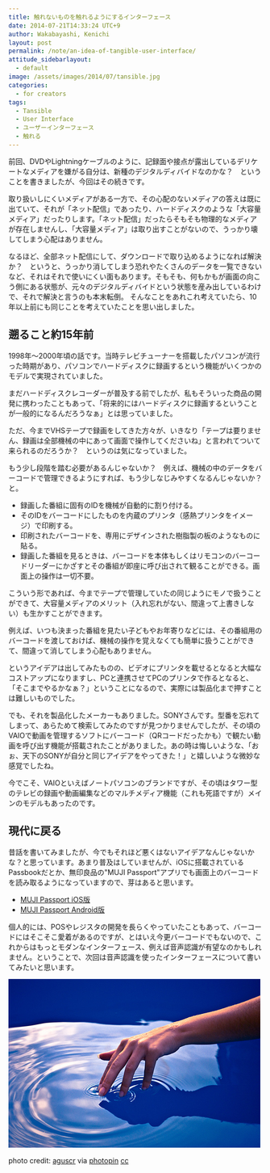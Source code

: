 ```yaml
---
title: 触れないものを触れるようにするインターフェース
date: 2014-07-21T14:33:24 UTC+9
author: Wakabayashi, Kenichi
layout: post
permalink: /note/an-idea-of-tangible-user-interface/
attitude_sidebarlayout:
  - default
image: /assets/images/2014/07/tansible.jpg
categories:
  - for creators
tags:
  - Tansible
  - User Interface
  - ユーザーインターフェース
  - 触れる
---
```

前回、DVDやLightningケーブルのように、記録面や接点が露出しているデリケートなメディアを嫌がる自分は、新種のデジタルディバイドなのかな？　ということを書きましたが、今回はその続きです。

取り扱いしにくいメディアがある一方で、その心配のないメディアの答えは既に出ていて、それが「ネット配信」であったり、ハードディスクのような「大容量メディア」だったりします。「ネット配信」だったらそもそも物理的なメディアが存在しませんし、「大容量メディア」は取り出すことがないので、うっかり壊してしまう心配はありません。

なるほど、全部ネット配信にして、ダウンロードで取り込めるようになれば解決か？　というと、うっかり消してしまう恐れやたくさんのデータを一覧できないなど、それはそれで使いにくい面もあります。そもそも、何もかもが画面の向こう側にある状態が、元々のデジタルディバイドという状態を産み出しているわけで、それで解決と言うのも本末転倒。
そんなことをあれこれ考えていたら、10年以上前にも同じことを考えていたことを思い出しました。

## 遡ること約15年前
1998年～2000年頃の話です。当時テレビチューナーを搭載したパソコンが流行った時期があり、パソコンでハードディスクに録画するという機能がいくつかのモデルで実現されていました。

まだハードディスクレコーダーが普及する前でしたが、私もそういった商品の開発に携わったこともあって、「将来的にはハードディスクに録画するということが一般的になるんだろうなぁ」とは思っていました。

ただ、今までVHSテープで録画をしてきた方々が、いきなり「テープは要りません、録画は全部機械の中にあって画面で操作してくださいね」と言われてついて来られるのだろうか？　というのは気になっていました。

もう少し段階を踏む必要があるんじゃないか？　例えば、機械の中のデータをバーコードで管理できるようにすれば、もう少しなじみやすくなるんじゃないか？と。

- 録画した番組に固有のIDを機械が自動的に割り付ける。
- そのIDをバーコードにしたものを内蔵のプリンタ（感熱プリンタをイメージ）で印刷する。
- 印刷されたバーコードを、専用にデザインされた樹脂製の板のようなものに貼る。
- 録画した番組を見るときは、バーコードを本体もしくはリモコンのバーコードリーダーにかざすとその番組が即座に呼び出されて観ることができる。画面上の操作は一切不要。

こういう形であれば、今までテープで管理していたの同じようにモノで扱うことができて、大容量メディアのメリット（入れ忘れがない、間違って上書きしない）も生かすことができます。

例えば、いつも決まった番組を見たい子どもやお年寄りなどには、その番組用のバーコードを渡しておけば、機械の操作を覚えなくても簡単に扱うことができて、間違って消してしまう心配もありません。

というアイデアは出してみたものの、ビデオにプリンタを載せるとなると大幅なコストアップになりますし、PCと連携させてPCのプリンタで作るとなると、「そこまでやるかなぁ？」ということになるので、実際には製品化まで押すことは難しいものでした。

でも、それを製品化したメーカーもありました。SONYさんです。型番を忘れてしまって、あらためて検索してみたのですが見つかりませんでしたが、その頃のVAIOで動画を管理するソフトにバーコード（QRコードだったかも）で観たい動画を呼び出す機能が搭載されたことがありました。あの時は悔しいような、「おぉ、天下のSONYが自分と同じアイデアをやってきた！」と嬉しいような微妙な感覚でしたね。

今でこそ、VAIOといえばノートパソコンのブランドですが、その頃はタワー型のテレビの録画や動画編集などのマルチメディア機能（これも死語ですが）メインのモデルもあったのです。

## 現代に戻る
昔話を書いてみましたが、今でもそれほど悪くはないアイデアなんじゃないかな？と思っています。あまり普及はしていませんが、iOSに搭載されているPassbookだとか、無印良品の"MUJI Passport"アプリでも画面上のバーコードを読み取るようになっていますので、芽はあると思います。

- [MUJI Passport iOS版](https://itunes.apple.com/jp/app/muji-passport/id631993791?mt=8)
- [MUJI Passport Android版](https://play.google.com/store/apps/details?id=net.muji.passport.android&hl=ja)

個人的には、POSやレジスタの開発を長らくやっていたこともあって、バーコードにはそこそこ愛着があるのですが、とはいえ今更バーコードでもないので、これからはもっとモダンなインターフェース、例えば音声認識が有望なのかもしれません。ということで、次回は音声認識を使ったインターフェースについて書いてみたいと思います。

![tansible](/assets/images/2014/07/tansible.jpg)

photo credit: [aguscr](https://www.flickr.com/photos/a6u571n/3207185886/) via [photopin](http://photopin.com) [cc](http://creativecommons.org/licenses/by/2.0/)